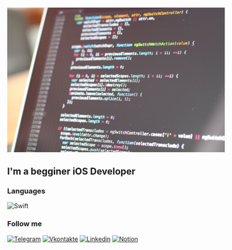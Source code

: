 ![Header](https://github.com/Amarunseka/Amarunseka/blob/main/assets/pasted%20image%200.png)

## I'm a begginer iOS Developer

### Languages
![Swift](https://img.shields.io/badge/-Swift-ffffff?style=plastic&logo=swift)

### Follow me
[![Telegram](https://img.shields.io/badge/-Telegram-ffffff?style=plastic&logo=telegram)](https://t.me/amarunseka)
[![Vkontakte](https://img.shields.io/badge/-Vkontakte-ffffff?style=plastic&logo=Vk&logoColor=4F7DB3)](https://vk.com/cheste)
[![Linkedin](https://img.shields.io/badge/-Linkedin-ffffff?style=plastic&logo=linkedin&logoColor=007BB6)](https://www.linkedin.com/in/michael-komissarov-909669220/)
[![Notion](https://img.shields.io/badge/-Notion-ffffff?style=plastic&logo=notion&logoColor=000000)](https://www.notion.so/692604d0f4a14a63a7cfb40fd344b829)